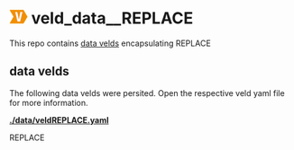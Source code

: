 # ![veld data](https://raw.githubusercontent.com/veldhub/.github/refs/heads/main/images/symbol_V_letter.png) veld_data__REPLACE

This repo contains [data velds](https://zenodo.org/records/13322913) encapsulating REPLACE

## data velds

The following data velds were persited. Open the respective veld yaml file for more information.

**[./data/veldREPLACE.yaml](./data/veldREPLACE.yaml)** 

REPLACE

